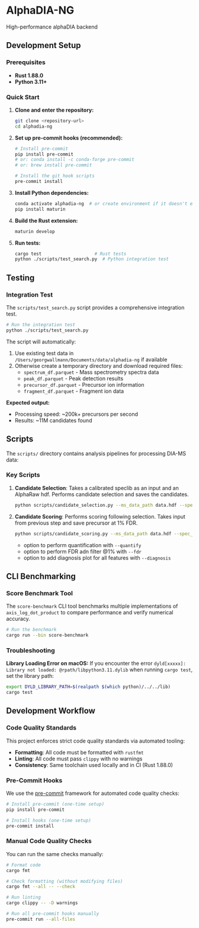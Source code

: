 # AlphaDIA-NG

High-performance alphaDIA backend

## Development Setup

### Prerequisites

- **Rust 1.88.0**
- **Python 3.11+**

### Quick Start

1. **Clone and enter the repository:**
   ```bash
   git clone <repository-url>
   cd alphadia-ng
   ```

2. **Set up pre-commit hooks (recommended):**
   ```bash
   # Install pre-commit
   pip install pre-commit
   # or: conda install -c conda-forge pre-commit
   # or: brew install pre-commit

   # Install the git hook scripts
   pre-commit install
   ```

3. **Install Python dependencies:**
   ```bash
   conda activate alphadia-ng  # or create environment if it doesn't exist
   pip install maturin
   ```

4. **Build the Rust extension:**
   ```bash
   maturin develop
   ```

5. **Run tests:**
   ```bash
   cargo test                    # Rust tests
   python ./scripts/test_search.py  # Python integration test
   ```

## Testing

### Integration Test

The `scripts/test_search.py` script provides a comprehensive integration test.
```bash
# Run the integration test
python ./scripts/test_search.py
```

The script will automatically:
1. Use existing test data in `/Users/georgwallmann/Documents/data/alphadia-ng` if available
2. Otherwise create a temporary directory and download required files:
   - `spectrum_df.parquet` - Mass spectrometry spectra data
   - `peak_df.parquet` - Peak detection results
   - `precursor_df.parquet` - Precursor ion information
   - `fragment_df.parquet` - Fragment ion data

**Expected output:**
- Processing speed: ~200k+ precursors per second
- Results: ~11M candidates found

## Scripts

The `scripts/` directory contains analysis pipelines for processing DIA-MS data:


### Key Scripts


1. **Candidate Selection**: Takes a calibrated speclib as an input and an AlphaRaw hdf. Performs candidate selection and saves the candidates.
   ```bash
   python scripts/candidate_selection.py --ms_data_path data.hdf --spec_lib_path lib.hdf --output_folder ./output
   ```

2. **Candidate Scoring**: Performs scoring following selection. Takes input from previous step and save precursor at 1% FDR.
   ```bash
   python scripts/candidate_scoring.py --ms_data_path data.hdf --spec_lib_path lib.hdf --candidates_path candidates.parquet --fdr --quantify
   ```
   - option to perform quantification with `--quantify`
   - option to perform FDR adn filter @1% with `--fdr`
   - option to add diagnosis plot for all features with `--diagnosis`


## CLI Benchmarking

### Score Benchmark Tool

The `score-benchmark` CLI tool benchmarks multiple implementations of `axis_log_dot_product` to compare performance and verify numerical accuracy.

```bash
# Run the benchmark
cargo run --bin score-benchmark
```

### Troubleshooting

**Library Loading Error on macOS:**
If you encounter the error `dyld[xxxxx]: Library not loaded: @rpath/libpython3.11.dylib` when running `cargo test`, set the library path:

```bash
export DYLD_LIBRARY_PATH=$(realpath $(which python)/../../lib)
cargo test
```

## Development Workflow

### Code Quality Standards

This project enforces strict code quality standards via automated tooling:

- **Formatting**: All code must be formatted with `rustfmt`
- **Linting**: All code must pass `clippy` with no warnings
- **Consistency**: Same toolchain used locally and in CI (Rust 1.88.0)

### Pre-Commit Hooks

We use the [pre-commit](https://pre-commit.com/) framework for automated code quality checks:

```bash
# Install pre-commit (one-time setup)
pip install pre-commit

# Install hooks (one-time setup)
pre-commit install
```

### Manual Code Quality Checks

You can run the same checks manually:

```bash
# Format code
cargo fmt

# Check formatting (without modifying files)
cargo fmt --all -- --check

# Run linting
cargo clippy -- -D warnings

# Run all pre-commit hooks manually
pre-commit run --all-files
```
